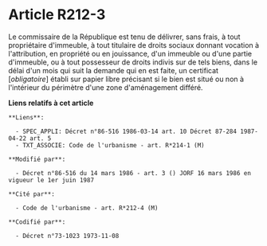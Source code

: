 # Article R212-3

Le commissaire de la République est tenu de délivrer, sans frais, à tout propriétaire d'immeuble, à tout titulaire de droits
sociaux donnant vocation à l'attribution, en propriété ou en jouissance, d'un immeuble ou d'une partie d'immeuble, ou à tout
possesseur de droits indivis sur de tels biens, dans le délai d'un mois qui suit la demande qui en est faite, un certificat
[*obligatoire*] établi sur papier libre précisant si le bien est situé ou non à l'intérieur du périmètre d'une zone
d'aménagement différé.

**Liens relatifs à cet article**

	**Liens**:

	  - SPEC_APPLI: Décret n°86-516 1986-03-14 art. 10 Décret 87-284 1987-04-22 art. 5
	  - TXT_ASSOCIE: Code de l'urbanisme - art. R*214-1 (M)

	**Modifié par**:

	  - Décret n°86-516 du 14 mars 1986 - art. 3 () JORF 16 mars 1986 en vigueur le 1er juin 1987

	**Cité par**:

	  - Code de l'urbanisme - art. R*212-4 (M)

	**Codifié par**:

	  - Décret n°73-1023 1973-11-08
